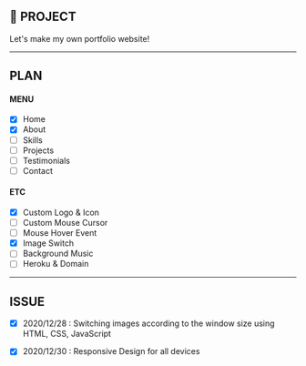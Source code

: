 ## 📝 PROJECT

Let's make my own portfolio website!

---

## PLAN

#### MENU

- [x] Home
- [x] About
- [ ] Skills
- [ ] Projects
- [ ] Testimonials
- [ ] Contact

#### ETC

- [x] Custom Logo & Icon
- [ ] Custom Mouse Cursor
- [ ] Mouse Hover Event
- [x] Image Switch
- [ ] Background Music
- [ ] Heroku & Domain

---

## ISSUE

- [x] 2020/12/28 : Switching images according to the window size using HTML, CSS, JavaScript

- [x] 2020/12/30 : Responsive Design for all devices
